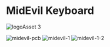 
# MidEvil Keyboard
![logoAsset 3](https://github.com/dcpedit/midevil/assets/800930/b377696a-f6c3-4ea8-bcae-02e4c34f0f71)


![midevil-pcb](https://github.com/dcpedit/midevil/assets/800930/90ba1b42-bb77-448c-b00a-d7a4786d170f)
![midevil-1](https://github.com/dcpedit/midevil/assets/800930/9e303a6d-ccf6-4c96-9f11-2477bee89c89)
![midevil-1-2](https://github.com/dcpedit/midevil/assets/800930/aaf7cab2-8d8a-4723-8807-a5c55e920234)
